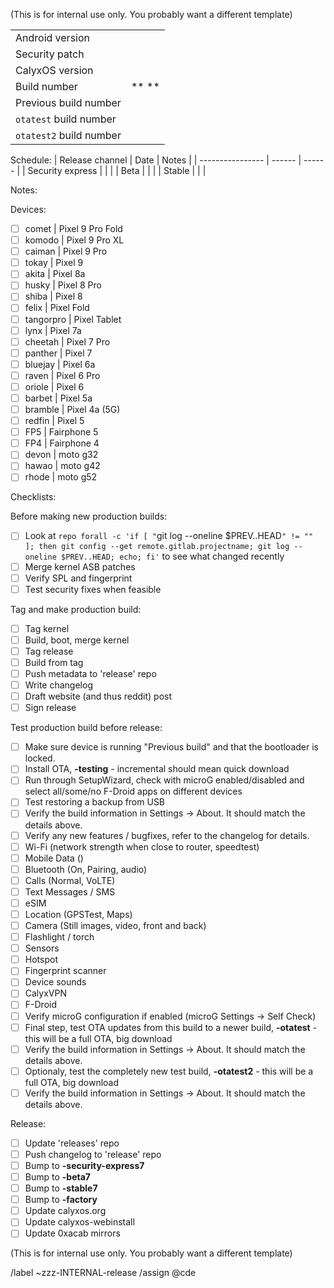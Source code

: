 (This is for internal use only. You probably want a different template)

|  |  |
| ------ | ------ |
| Android version |  |
| Security patch |  |
| CalyxOS version |  |
| Build number | ** ** |
| Previous build number |  |
| `otatest` build number |  |
| `otatest2` build number |  |

Schedule:
| Release channel  | Date   | Notes |
| ---------------- | ------ | ------ |
| Security express |  |  |
| Beta |  |  |
| Stable |  | |

Notes:

Devices:
* [ ] comet | Pixel 9 Pro Fold
* [ ] komodo | Pixel 9 Pro XL
* [ ] caiman | Pixel 9 Pro
* [ ] tokay | Pixel 9
* [ ] akita | Pixel 8a
* [ ] husky | Pixel 8 Pro
* [ ] shiba | Pixel 8
* [ ] felix | Pixel Fold
* [ ] tangorpro | Pixel Tablet
* [ ] lynx | Pixel 7a
* [ ] cheetah | Pixel 7 Pro
* [ ] panther | Pixel 7
* [ ] bluejay | Pixel 6a
* [ ] raven | Pixel 6 Pro
* [ ] oriole | Pixel 6
* [ ] barbet | Pixel 5a
* [ ] bramble | Pixel 4a (5G)
* [ ] redfin | Pixel 5
* [ ] FP5 | Fairphone 5
* [ ] FP4 | Fairphone 4
* [ ] devon | moto g32
* [ ] hawao | moto g42
* [ ] rhode | moto g52

Checklists:

Before making new production builds:
* [ ] Look at `repo forall -c 'if [ "`git log --oneline $PREV..HEAD`" != "" ]; then git config --get remote.gitlab.projectname; git log --oneline $PREV..HEAD; echo; fi'` to see what changed recently
* [ ] Merge kernel ASB patches
* [ ] Verify SPL and fingerprint
* [ ] Test security fixes when feasible

Tag and make production build:
* [ ] Tag kernel
* [ ] Build, boot, merge kernel
* [ ] Tag release
* [ ] Build from tag
* [ ] Push metadata to 'release' repo
* [ ] Write changelog
* [ ] Draft website (and thus reddit) post
* [ ] Sign release

Test production build before release:
* [ ] Make sure device is running "Previous build" and that the bootloader is locked.
* [ ] Install OTA, **-testing** - incremental should mean quick download
* [ ] Run through SetupWizard, check with microG enabled/disabled and select all/some/no F-Droid apps on different devices
* [ ] Test restoring a backup from USB
* [ ] Verify the build information in Settings -> About. It should match the details above.
* [ ] Verify any new features / bugfixes, refer to the changelog for details.
* [ ] Wi-Fi (network strength when close to router, speedtest)
* [ ] Mobile Data ()
* [ ] Bluetooth (On, Pairing, audio)
* [ ] Calls (Normal, VoLTE)
* [ ] Text Messages / SMS
* [ ] eSIM
* [ ] Location (GPSTest, Maps)
* [ ] Camera (Still images, video, front and back)
* [ ] Flashlight / torch
* [ ] Sensors
* [ ] Hotspot
* [ ] Fingerprint scanner
* [ ] Device sounds
* [ ] CalyxVPN
* [ ] F-Droid
* [ ] Verify microG configuration if enabled (microG Settings -> Self Check)
* [ ] Final step, test OTA updates from this build to a newer build, **-otatest** - this will be a full OTA, big download
* [ ] Verify the build information in Settings -> About. It should match the details above.
* [ ] Optionaly, test the completely new test build, **-otatest2** - this will be a full OTA, big download
* [ ] Verify the build information in Settings -> About. It should match the details above.

Release:
* [ ] Update 'releases' repo
* [ ] Push changelog to 'release' repo
* [ ] Bump to **-security-express7**
* [ ] Bump to **-beta7**
* [ ] Bump to **-stable7**
* [ ] Bump to **-factory**
* [ ] Update calyxos.org
* [ ] Update calyxos-webinstall
* [ ] Update 0xacab mirrors

(This is for internal use only. You probably want a different template)

/label ~zzz-INTERNAL-release
/assign @cde
